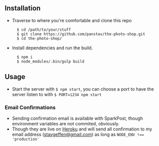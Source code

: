 ## Installation

* Traverse to where you're comfortable and clone this repo

		$ cd /path/to/your/stuff
		$ git clone https://github.com/panstav/the-photo-shop.git
		$ cd the-photo-shop/

* Install dependencies and run the build.

		$ npm i
		$ node_modules/.bin/gulp build

## Usage

* Start the server with `$ npm start`, you can choose a port to have the server listen to with `$ PORT=1234 npm start`

### Email Confirmations

* Sending confirmation email is available with SparkPost, though environment variables are not commited, obviously.
* Though they are live on [Heroku](https://the-photo-shop.herokuapp.com) and will send all confirmation to my email 
address (stavgeffen@gmail.com) as long as `NODE_ENV !== 'production'`
